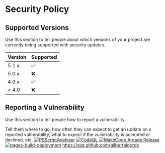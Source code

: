 # Security Policy

## Supported Versions

Use this section to tell people about which versions of your project are
currently being supported with security updates.

| Version | Supported          |
| ------- | ------------------ |
| 5.1.x   | :white_check_mark: |
| 5.0.x   | :x:                |
| 4.0.x   | :white_check_mark: |
| < 4.0   | :x:                |

## Reporting a Vulnerability

Use this section to tell people how to report a vulnerability.

Tell them where to go, how often they can expect to get an update on a
reported vulnerability, what to expect if the vulnerability is accepted or
declined, etc.
[![PSScriptAnalyzer](https://github.com/gilbertalgordo/make/actions/workflows/powershell.yml/badge.svg?branch=master)](https://github.com/gilbertalgordo/make/actions/workflows/powershell.yml)
[![CodeQL](https://github.com/gilbertalgordo/make/actions/workflows/github-code-scanning/codeql/badge.svg)](https://github.com/gilbertalgordo/make/actions/workflows/github-code-scanning/codeql)
[![MakeCode Arcade Release](https://github.com/gilbertalgordo/make/actions/workflows/makecode-release.yml/badge.svg)](https://github.com/gilbertalgordo/make/actions/workflows/makecode-release.yml)
[![pages-build-deployment](https://github.com/gilbertalgordo/make/actions/workflows/pages/pages-build-deployment/badge.svg)](https://github.com/gilbertalgordo/make/actions/workflows/pages/pages-build-deployment)
https://gist.github.com/gilbertalgordo
